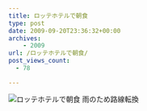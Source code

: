 ```yaml
---
title: ロッテホテルで朝食
type: post
date: 2009-09-20T23:36:32+00:00
archives:
    - 2009
url: /ロッテホテルで朝食/
post_views_count:
  - 78

---
```

<img src="https://i0.wp.com/jqinglong.html.xdomain.jp/bimg/2009/09/21/090921_001.jpg" alt="ロッテホテルで朝食" border="0" data-recalc-dims="1" />  
雨のため路線転換